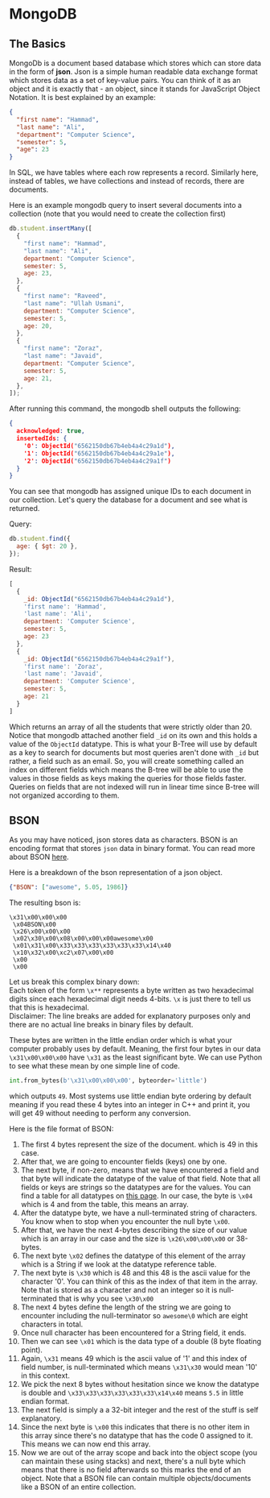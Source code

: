 # MongoDB


## The Basics
MongoDb is a document based database which stores which can store data in the form of **json**. Json is a simple human readable data exchange format which stores data as a set of key-value pairs. You can think of it as an object and it is exactly that - an object, since it stands for JavaScript Object Notation. It is best explained by an example:

```json
{
  "first name": "Hammad",
  "last name": "Ali",
  "department": "Computer Science",
  "semester": 5,
  "age": 23
}
```

In SQL, we have tables where each row represents a record. Similarly here, instead of tables, we have collections and instead of records, there are documents.

Here is an example mongodb query to insert several documents into a collection (note that you would need to create the collection first)

```js
db.student.insertMany([
  {
    "first name": "Hammad",
    "last name": "Ali",
    department: "Computer Science",
    semester: 5,
    age: 23,
  },
  {
    "first name": "Raveed",
    "last name": "Ullah Usmani",
    department: "Computer Science",
    semester: 5,
    age: 20,
  },
  {
    "first name": "Zoraz",
    "last name": "Javaid",
    department: "Computer Science",
    semester: 5,
    age: 21,
  },
]);
```

After running this command, the mongodb shell outputs the following:

```json
{
  acknowledged: true,
  insertedIds: {
    '0': ObjectId("6562150db67b4eb4a4c29a1d"),
    '1': ObjectId("6562150db67b4eb4a4c29a1e"),
    '2': ObjectId("6562150db67b4eb4a4c29a1f")
  }
}
```

You can see that mongodb has assigned unique IDs to each document in our collection. Let's query the database for a document and see what is returned.

Query:

```js
db.student.find({
  age: { $gt: 20 },
});
```

Result:
```js
[
  {
    _id: ObjectId("6562150db67b4eb4a4c29a1d"),
    'first name': 'Hammad',
    'last name': 'Ali',
    department: 'Computer Science',
    semester: 5,
    age: 23
  },
  {
    _id: ObjectId("6562150db67b4eb4a4c29a1f"),
    'first name': 'Zoraz',
    'last name': 'Javaid',
    department: 'Computer Science',
    semester: 5,
    age: 21
  }
]
```

Which returns an array of all the students that were strictly older than 20. Notice that mongodb attached another field `_id` on its own and this holds a value of the `ObjectId` datatype. This is what your B-Tree will use by default as a key to search for documents but most queries aren't done with `_id` but rather, a field such as an email. So, you will create something called an index on different fields which means the B-tree will be able to use the values in those fields as keys making the queries for those fields faster. Queries on fields that are not indexed will run in linear time since B-tree will not organized according to them.

## BSON

As you may have noticed, json stores data as characters. BSON is an encoding format that stores `json` data in binary format. You can read more about BSON [here](https://www.mongodb.com/basics/bson).

Here is a breakdown of the bson representation of a json object.

```json
{"BSON": ["awesome", 5.05, 1986]}
```

The resulting bson is:
```text
\x31\x00\x00\x00
 \x04BSON\x00
 \x26\x00\x00\x00
 \x02\x30\x00\x08\x00\x00\x00awesome\x00
 \x01\x31\x00\x33\x33\x33\x33\x33\x33\x14\x40
 \x10\x32\x00\xc2\x07\x00\x00
 \x00
 \x00
```

Let us break this complex binary down:<br>
Each token of the form `\x**` represents a byte written as two hexadecimal digits since each hexadecimal digit needs 4-bits. `\x` is just there to tell us that this is hexadecimal.<br>
Disclaimer: The line breaks are added for explanatory purposes only and there are no actual line breaks in binary files by default.

These bytes are written in the little endian order which is what your computer probably uses by default. Meaning, the first four bytes in our data `\x31\x00\x00\x00` have `\x31` as the least significant byte. We can use Python to see what these mean by one simple line of code.

```python
int.from_bytes(b'\x31\x00\x00\x00', byteorder='little')
```
which outputs `49`. Most systems use little endian byte ordering by default meaning if you read these 4 bytes into an integer in C++ and print it, you will get 49 without needing to perform any conversion.

Here is the file format of BSON:

1. The first 4 bytes represent the size of the document. which is 49 in this case.
2. After that, we are going to encounter fields (keys) one by one.
3. The next byte, if non-zero, means that we have encountered a field and that byte will indicate the datatype of the value of that field. Note that all fields or keys are strings so the datatypes are for the values. You can find a table for all datatypes on [this page](https://www.mongodb.com/docs/manual/reference/bson-types/). In our case, the byte is `\x04` which is 4 and from the table, this means an array.
4. After the datatype byte, we have a null-terminated string of characters. You know when to stop when you encounter the null byte `\x00`.
5. After that, we have the next 4-bytes describing the size of our value which is an array in our case and the size is `\x26\x00\x00\x00` or 38-bytes.
6. The next byte `\x02` defines the datatype of this element of the array which is a String if we look at the datatype reference table.
7. The next byte is `\x30` which is 48 and this 48 is the ascii value for the character '0'. You can think of this as the index of that item in the array. Note that is stored as a character and not an integer so it is null-terminated that is why you see `\x30\x00`
8. The next 4 bytes define the length of the string we are going to encounter including the null-terminator so `awesome\0` which are eight characters in total.
9. Once null character has been encountered for a String field, it ends.
10. Then we can see `\x01` which is the data type of a double (8 byte floating point).
11. Again, `\x31` means 49 which is the ascii value of '1' and this index of field number, is null-terminated which means `\x31\x30` would mean '10' in this context.
12. We pick the next 8 bytes without hesitation since we know the datatype is double and `\x33\x33\x33\x33\x33\x33\x14\x40` means `5.5` in little endian format.
13. The next field is simply a a 32-bit integer and the rest of the stuff is self explanatory.
14. Since the next byte is `\x00` this indicates that there is no other item in this array since there's no datatype that has the code 0 assigned to it. This means we can now end this array.
15. Now we are out of the array scope and back into the object scope (you can maintain these using stacks) and next, there's a null byte which means that there is no field afterwards so this marks the end of an object. Note that a BSON file can contain multiple objects/documents like a BSON of an entire collection.